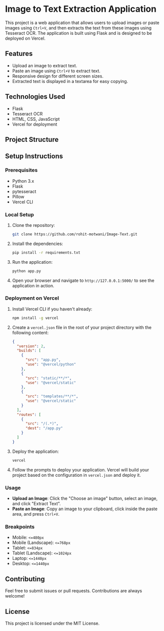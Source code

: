 # Image to Text Extraction Application

This project is a web application that allows users to upload images or paste images using `Ctrl+V`, and then extracts the text from these images using Tesseract OCR. The application is built using Flask and is designed to be deployed on Vercel.

## Features

- Upload an image to extract text.
- Paste an image using `Ctrl+V` to extract text.
- Responsive design for different screen sizes.
- Extracted text is displayed in a textarea for easy copying.

## Technologies Used

- Flask
- Tesseract OCR
- HTML, CSS, JavaScript
- Vercel for deployment

## Project Structure


## Setup Instructions

### Prerequisites

- Python 3.x
- Flask
- pytesseract
- Pillow
- Vercel CLI

### Local Setup

1. Clone the repository:

    ```bash
    git clone https://github.com/rohit-motwani/Image-Text.git
    ```

2. Install the dependencies:

    ```bash
    pip install -r requirements.txt
    ```

3. Run the application:

    ```bash
    python app.py
    ```

4. Open your browser and navigate to `http://127.0.0.1:5000/` to see the application in action.

### Deployment on Vercel

1. Install Vercel CLI if you haven't already:

    ```bash
    npm install -g vercel
    ```

2. Create a `vercel.json` file in the root of your project directory with the following content:

    ```json
    {
      "version": 2,
      "builds": [
        {
          "src": "app.py",
          "use": "@vercel/python"
        },
        {
          "src": "static/**/*",
          "use": "@vercel/static"
        },
        {
          "src": "templates/**/*",
          "use": "@vercel/static"
        }
      ],
      "routes": [
        {
          "src": "/(.*)",
          "dest": "/app.py"
        }
      ]
    }
    ```

3. Deploy the application:

    ```bash
    vercel
    ```

4. Follow the prompts to deploy your application. Vercel will build your project based on the configuration in `vercel.json` and deploy it.

### Usage

- **Upload an Image**: Click the "Choose an image" button, select an image, and click "Extract Text".
- **Paste an Image**: Copy an image to your clipboard, click inside the paste area, and press `Ctrl+V`.

### Breakpoints

- Mobile: `<=480px`
- Mobile (Landscape): `<=768px`
- Tablet: `<=834px`
- Tablet (Landscape): `<=1024px`
- Laptop: `<=1440px`
- Desktop: `<=1440px`

## Contributing

Feel free to submit issues or pull requests. Contributions are always welcome!

## License

This project is licensed under the MIT License.
